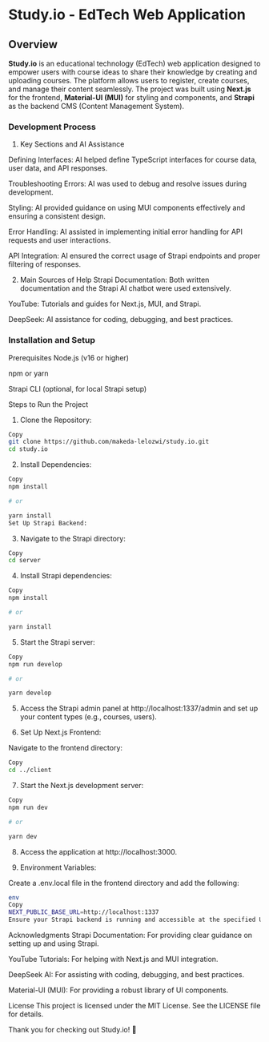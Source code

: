 # Study.io - EdTech Web Application

## Overview

**Study.io** is an educational technology (EdTech) web application designed to empower users with course ideas to share their knowledge by creating and uploading courses. The platform allows users to register, create courses, and manage their content seamlessly. The project was built using **Next.js** for the frontend, **Material-UI (MUI)** for styling and components, and **Strapi** as the backend CMS (Content Management System).

### Development Process

1. Key Sections and AI Assistance

Defining Interfaces: AI helped define TypeScript interfaces for course data, user data, and API responses.

Troubleshooting Errors: AI was used to debug and resolve issues during development.

Styling: AI provided guidance on using MUI components effectively and ensuring a consistent design.

Error Handling: AI assisted in implementing initial error handling for API requests and user interactions.

API Integration: AI ensured the correct usage of Strapi endpoints and proper filtering of responses.

2. Main Sources of Help
   Strapi Documentation: Both written documentation and the Strapi AI chatbot were used extensively.

YouTube: Tutorials and guides for Next.js, MUI, and Strapi.

DeepSeek: AI assistance for coding, debugging, and best practices.

### Installation and Setup

Prerequisites
Node.js (v16 or higher)

npm or yarn

Strapi CLI (optional, for local Strapi setup)

Steps to Run the Project

1. Clone the Repository:

```bash
Copy
git clone https://github.com/makeda-lelozwi/study.io.git
cd study.io
```

2. Install Dependencies:

```bash
Copy
npm install

# or

yarn install
Set Up Strapi Backend:
```

3. Navigate to the Strapi directory:

```bash
Copy
cd server
```

4. Install Strapi dependencies:

```bash
Copy
npm install

# or

yarn install
```

5. Start the Strapi server:

```bash
Copy
npm run develop

# or

yarn develop
```

5. Access the Strapi admin panel at http://localhost:1337/admin and set up your content types (e.g., courses, users).

6. Set Up Next.js Frontend:

Navigate to the frontend directory:

```bash
Copy
cd ../client
```

7. Start the Next.js development server:

```bash
Copy
npm run dev

# or

yarn dev
```

8. Access the application at http://localhost:3000.

9. Environment Variables:

Create a .env.local file in the frontend directory and add the following:

```bash
env
Copy
NEXT_PUBLIC_BASE_URL=http://localhost:1337
Ensure your Strapi backend is running and accessible at the specified URL.
```

Acknowledgments
Strapi Documentation: For providing clear guidance on setting up and using Strapi.

YouTube Tutorials: For helping with Next.js and MUI integration.

DeepSeek AI: For assisting with coding, debugging, and best practices.

Material-UI (MUI): For providing a robust library of UI components.

License
This project is licensed under the MIT License. See the LICENSE file for details.

Thank you for checking out Study.io! 🚀
